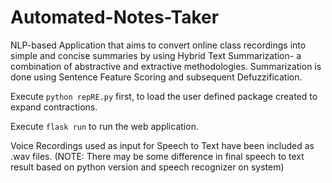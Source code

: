 # Automated-Notes-Taker

NLP-based Application that aims to convert online class recordings into simple and concise summaries by using Hybrid Text Summarization- a combination of abstractive and extractive methodologies. Summarization is done using Sentence Feature Scoring and subsequent Defuzzification.

Execute ``python repRE.py`` first, to load the user defined package created to expand contractions.

Execute ``flask run`` to run the web application.

Voice Recordings used as input for Speech to Text have been included as .wav files.
(NOTE: There may be some difference in final speech to text result based on python version and speech recognizer on system)
